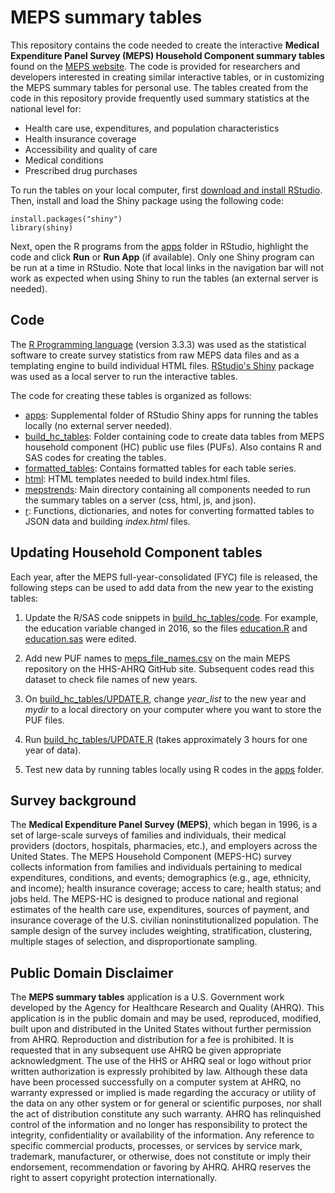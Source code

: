 # MEPS summary tables

This repository contains the code needed to create the interactive **Medical Expenditure Panel Survey (MEPS) Household Component summary tables** found on the [MEPS website](https://meps.ahrq.gov/mepsweb/data_stats/quick_tables.jsp). The code is provided for researchers and developers interested in creating similar interactive tables, or in customizing the MEPS summary tables for personal use. The tables created from the code in this repository provide frequently used summary statistics at the national level for:
* Health care use, expenditures, and population characteristics
* Health insurance coverage
* Accessibility and quality of care
* Medical conditions
* Prescribed drug purchases



To run the tables on your local computer, first [download and install RStudio](https://www.rstudio.com/products/rstudio/download/). Then, install and load the Shiny package using the following code:
```
install.packages("shiny")
library(shiny)
```

Next, open the R programs from the [apps](apps) folder in RStudio, highlight the code and click **Run** or **Run App** (if available). Only one Shiny program can be run at a time in RStudio. Note that local links in the navigation bar will not work as expected when using Shiny to run the tables (an external server is needed).

## Code

The [R Programming language](https://www.r-project.org/) (version 3.3.3) was used as the statistical software to create survey statistics from raw MEPS data files and as a templating engine to build individual HTML files. [RStudio's Shiny](http://shiny.rstudio.com/) package was used as a local server to run the interactive tables.

The code for creating these tables is organized as follows:

* [apps](apps): Supplemental folder of RStudio Shiny apps for running the tables locally (no external server needed).
* [build_hc_tables](build_hc_tables): Folder containing code to create data tables from MEPS household component (HC) public use files (PUFs). Also contains R and SAS codes for creating the tables.
* [formatted_tables](formatted_tables): Contains formatted tables for each table series.
* [html](html): HTML templates needed to build index.html files.
* [mepstrends](mepstrends): Main directory containing all components needed to run the summary tables on a server (css, html, js, and json).
* [r](r): Functions, dictionaries, and notes for converting formatted tables to JSON data and building *index.html* files.

## Updating Household Component tables

Each year, after the MEPS full-year-consolidated (FYC) file is released, the following steps can be used to add data from the new year to the existing tables:

1. Update the R/SAS code snippets in [build_hc_tables/code](build_hc_tables/code). For example, the education variable changed in 2016, so the files [education.R](build_hc_tables/code/r/grps/education.R) and [education.sas](build_hc_tables/code/sas/grps/education.sas) were edited.

2. Add new PUF names to [meps_file_names.csv](https://github.com/HHS-AHRQ/MEPS/blob/master/Quick_Reference_Guides/meps_file_names.csv) on the main MEPS repository on the HHS-AHRQ GitHub site. Subsequent codes read this dataset to check file names of new years.

3. On [build_hc_tables/UPDATE.R](build_hc_tables/UPDATE.R), change *year_list* to the new year and *mydir* to a local directory on your computer where you want to store the PUF files.

4. Run [build_hc_tables/UPDATE.R](build_hc_tables/UPDATE.R) (takes approximately 3 hours for one year of data).

5. Test new data by running tables locally using R codes in the [apps](apps) folder.


## Survey background
The **Medical Expenditure Panel Survey (MEPS)**, which began in 1996, is a set of large-scale surveys of families and individuals, their medical providers (doctors, hospitals, pharmacies, etc.), and employers across the United States. The MEPS Household Component (MEPS-HC) survey collects information from families and individuals pertaining to medical expenditures, conditions, and events; demographics (e.g., age, ethnicity, and income); health insurance coverage; access to care; health status; and jobs held. The MEPS-HC is designed to produce national and regional estimates of the health care use, expenditures, sources of payment, and insurance coverage of the U.S. civilian noninstitutionalized population. The sample design of the survey includes weighting, stratification, clustering, multiple stages of selection, and disproportionate sampling.

## Public Domain Disclaimer

The **MEPS summary tables** application is a U.S. Government work developed by the Agency for Healthcare Research and Quality (AHRQ).  This application is in the public domain and may be used, reproduced, modified, built upon and distributed in the United States without further permission from AHRQ.  Reproduction and distribution for a fee is prohibited.  It is requested that in any subsequent use AHRQ be given appropriate acknowledgment.  The use of the HHS or AHRQ seal or logo without prior written authorization is expressly prohibited by law.  Although these data have been processed successfully on a computer system at AHRQ, no warranty expressed or implied is made regarding the accuracy or utility of the data on any other system or for general or scientific purposes, nor shall the act of distribution constitute any such warranty.  AHRQ has relinquished control of the information and no longer has responsibility to protect the integrity, confidentiality or availability of the information.  Any reference to specific commercial products, processes, or services by service mark, trademark, manufacturer, or otherwise, does not constitute or imply their endorsement, recommendation or favoring by AHRQ.  AHRQ reserves the right to assert copyright protection internationally.
